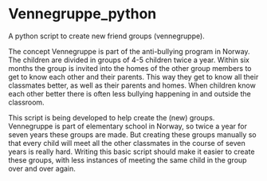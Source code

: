 # Vennegruppe_python
A python script to create new friend groups (vennegruppe). 

The concept Vennegruppe is part of the anti-bullying program in Norway. The children are divided in groups of 4-5 children twice a year. Within six months the group is invited into the homes of the other group members to get to know each other and their parents. This way they get to know all their classmates better, as well as their parents and homes. When children know each other better there is often less bullying happening in and outside the classroom.

This script is being developed to help create the (new) groups. Vennegruppe is part of elementary school in Norway, so twice a year for seven years these groups are made. But creating these groups manually so that every child will meet all the other classmates in the course of seven years is really hard. Writing this basic script should make it easier to create these groups, with less instances of meeting the same child in the group over and over again.
